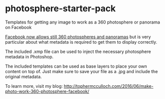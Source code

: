 # photosphere-starter-pack
Templates for getting any image to work as a 360 photosphere or panorama on Facebook

[Facebook now allows still 360 photospheres and panoramas](http://newsroom.fb.com/news/2016/06/introducing-360-photos-on-facebook/) but is very particular about what metadata is required to get them to display correctly. 

The included .xmp file can be used to inject the necessary photosphere metadata in Photoshop. 

The included templates can be used as base layers to place your own content on top of. Just make sure to save your file as a .jpg and include the original metadata. 

To learn more, visit my blog:
http://tophermcculloch.com/2016/06/make-photo-work-360-photosphere-facebook/
